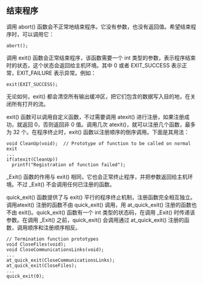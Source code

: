 ## 结束程序
调用 abort() 函数会不正常地结束程序。它没有参数，也没有返回值。希望结束程序时，可以调用它：
```
abort();
```
调用 exit() 函数会正常结束程序，该函数需要一个 int 类型的参数，表示程序结束时的状态，这个状态会返回给主机环境。其中 0 或者 EXIT_SUCCESS 表示正常，EXIT_FAILURE 表示异常。例如：
```
exit(EXIT_SUCCESS);
```
无论如何，exit() 都会清空所有输出缓冲区，把它们包含的数据写入目的地，在关闭所有打开的流。

exit() 函数可以调用自定义函数，不过需要调用 atexit() 进行注册，如果注册成功，就返回 0，否则返回非 0 值。调用几次 atexit()，就可以注册几个函数，最多为 32 个。在程序终止时，exit() 函数以注册顺序的倒序调用。下面是其用法：
```
void CleanUp(void);  // Prototype of function to be called on normal exit
...
if(atexit(CleanUp))
  printf("Registration of function failed");
```

_Exit() 函数的作用与 exit() 相同，它也会正常终止程序，并把参数返回给主机环境。不过 _Exit() 不会调用任何已注册的函数。

quick_exit() 函数提供了与 exit() 平行的程序终止机制，注册函数完全相互独立。调用atexit() 注册的函数不由 quick_exit() 调用，用 at_quick_exit() 注册的函数也不由 exit()。quick_exit() 函数有一个 int 类型的状态码，在调用 _Exit() 时传递该参数。在调用 _Exit() 之前，quick_exit() 会调用通过 at_quick_exit() 注册的函数，调用顺序和注册顺序相反。
```
// Termination function prototypes
void CloseFiles(void);
void CloseCommunicationsLinks(void);
...
at_quick_exit(CloseCommunicationsLinks);
at_quick_exit(CloseFiles);
...
quick_exit(0);
```